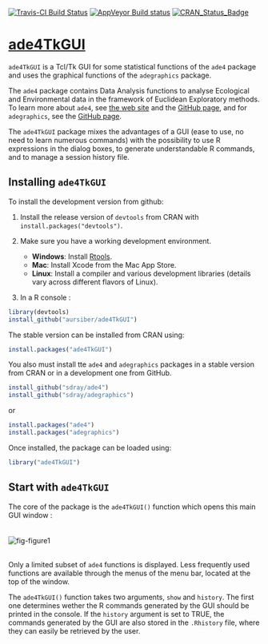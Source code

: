 [![Travis-CI Build Status](https://travis-ci.org/aursiber/ade4TkGUI.svg?branch=master)](https://travis-ci.org/aursiber/ade4TkGUI)
[![AppVeyor Build status](https://ci.appveyor.com/api/projects/status/y3771xk9a4obepas/branch/master?svg=true)](https://ci.appveyor.com/project/aursiber/ade4TkGUI/branch/master)
[![CRAN_Status_Badge](http://www.r-pkg.org/badges/version/ade4TkGUI)](http://cran.r-project.org/package=ade4TkGUI)


# [ade4TkGUI](http://pbil.univ-lyon1.fr/ade4TkGUI/)

`ade4TkGUI` is a Tcl/Tk GUI for some statistical functions of the `ade4` package and uses the graphical functions of the `adegraphics` package.

The `ade4` package contains Data Analysis functions to analyse Ecological and Environmental data in the framework of Euclidean Exploratory methods. To learn more about `ade4`, see [the web site](http://pbil.univ-lyon1.fr/ADE-4/) and the [GitHub page](https://github.com/sdray/ade4), and for `adegraphics`, see the [GitHub page](https://github.com/sdray/adegraphics).

The `ade4TkGUI` package mixes the advantages of a GUI (ease to use, no need to learn numerous commands) with the possibility to use R expressions in the dialog boxes, to generate understandable R commands, and to manage a session history file.

## Installing `ade4TkGUI`

To install the development version from github:

1. Install the release version of `devtools` from CRAN with `install.packages("devtools")`.

2. Make sure you have a working development environment.
    * **Windows**: Install [Rtools](http://cran.r-project.org/bin/windows/Rtools/).
    * **Mac**: Install Xcode from the Mac App Store.
    * **Linux**: Install a compiler and various development libraries (details vary across different flavors of Linux).
    
3. In a R console :
```r
library(devtools)
install_github("aursiber/ade4TkGUI")
```

The stable version can be installed from CRAN using:
```r
install.packages("ade4TkGUI")
```

You also must install tte `ade4` and `adegraphics` packages in a stable version from CRAN or in a development one from GitHub.
```r
install_github("sdray/ade4")
install_github("sdray/adegraphics")
```
or
```r
install.packages("ade4")
install.packages("adegraphics")
```


Once installed, the package can be loaded using:
```r
library("ade4TkGUI")
```

## Start with `ade4TkGUI`

The core of the package is the `ade4TkGUI()` function which opens this main GUI window :
<br/>
<br/>
<br/>
![fig-figure1](https://cloud.githubusercontent.com/assets/13218953/10664478/03bbcdcc-78c4-11e5-9ee5-2025e5a06242.png)
<br/>
<br/>

Only a limited subset of `ade4` functions is displayed. Less frequently used functions are available through the menus of the menu bar, located at the top of the window.

The `ade4TkGUI()` function takes two arguments, `show` and `history`. The first one determines wether the R commands generated by the GUI should be printed in the console. If the `history` argument is set to TRUE, the commands generated by the GUI are also stored in the `.Rhistory` file, where they can easily be retrieved by the user.


